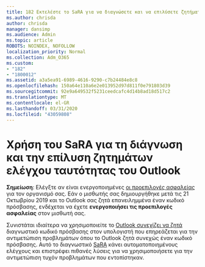 ```yaml
---
title: 182 Εκτελέστε το SaRA για να διαγνώσετε και να επιλύσετε ζητήματα ελέγχου ταυτότητας του Outlook
ms.author: chrisda
author: chrisda
manager: dansimp
ms.audience: Admin
ms.topic: article
ROBOTS: NOINDEX, NOFOLLOW
localization_priority: Normal
ms.collection: Adm_O365
ms.custom:
- "182"
- "1800012"
ms.assetid: a3a5ea91-6989-4616-9290-c7b24484e8c8
ms.openlocfilehash: 150a64e110a6e2e013952d97d811f0e791803d39
ms.sourcegitcommit: 92e9a649532f5231ceedcafc4d14b8ad18d517c2
ms.translationtype: MT
ms.contentlocale: el-GR
ms.lasthandoff: 03/31/2020
ms.locfileid: "43059808"
---
```

# <a name="use-sara-to-diagnose-and-resolve-outlook-authentication-issues"></a>Χρήση του SaRA για τη διάγνωση και την επίλυση ζητημάτων ελέγχου ταυτότητας του Outlook

**Σημείωση**: Ελέγξτε αν είναι ενεργοποιημένες [οι προεπιλογές ασφαλείας](http://aka.ms/securitydefaults) για τον οργανισμό σας. Εάν ο μισθωτής σας δημιουργήθηκε μετά τις 21 Οκτωβρίου 2019 και το Outlook σας ζητά επανειλημμένα έναν κωδικό πρόσβασης, ενδέχεται να έχετε **ενεργοποιήσει τις προεπιλογές ασφαλείας** στον μισθωτή σας.

Συνιστάται ιδιαίτερα να χρησιμοποιείτε το [Outlook συνεχίζει να ζητά](https://aka.ms/SaRA-OutlookPwdPrompt-Alchemy) διαγνωστικό κωδικό πρόσβασης στον υπολογιστή που επηρεάζεται για την αντιμετώπιση προβλημάτων όπου το Outlook ζητά συνεχώς έναν κωδικό πρόσβασης. Αυτό το διαγνωστικό [SaRA](https://diagnostics.office.com/#/) κάνει αυτοματοποιημένους ελέγχους και επιστρέφει πιθανές λύσεις για να χρησιμοποιήσετε για την αντιμετώπιση τυχόν προβλημάτων που εντοπίστηκαν.
